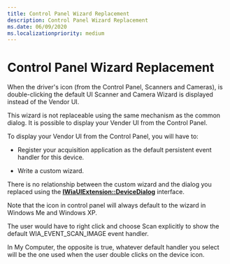 ```yaml
---
title: Control Panel Wizard Replacement
description: Control Panel Wizard Replacement
ms.date: 06/09/2020
ms.localizationpriority: medium
---
```


# Control Panel Wizard Replacement

When the driver's icon (from the Control Panel, Scanners and Cameras), is double-clicking the default UI Scanner and Camera Wizard is displayed instead of the Vendor UI.

This wizard is not replaceable using the same mechanism as the common dialog. It is possible to display your Vender UI from the Control Panel.

To display your Vendor UI from the Control Panel, you will have to:

- Register your acquisition application as the default persistent event handler for this device.

- Write a custom wizard.

There is no relationship between the custom wizard and the dialog you replaced using the [**IWiaUIExtension::DeviceDialog**](/previous-versions/windows/hardware/drivers/ff545069(v=vs.85)) interface.

Note that the icon in control panel will always default to the wizard in Windows Me and Windows XP.

The user would have to right click and choose Scan explicitly to show the default WIA\_EVENT\_SCAN\_IMAGE event handler.

In My Computer, the opposite is true, whatever default handler you select will be the one used when the user double clicks on the device icon.
